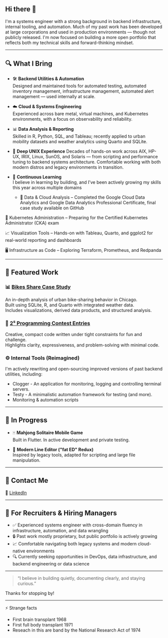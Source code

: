 ## Hi there 👋

I'm a systems engineer with a strong background in backend infrastructure, internal tooling, and automation. Much of my past work has been developed at large corporations and used in production environments — though not publicly released. I'm now focused on building a more open portfolio that reflects both my technical skills and forward-thinking mindset.

---

## 🔍 What I Bring

- 🛠️ **Backend Utilities & Automation**  
  Designed and maintained tools for automated testing, automated inventory management, infrastructure management, automated alert management — used internally at scale.
  
- ☁️ **Cloud & Systems Engineering**  
  Experienced across bare metal, virtual machines, and Kubernetes environments, with a focus on observability and reliability.

- 📊 **Data Analysis & Reporting**  
  Skilled in R, Python, SQL, and Tableau; recently applied to urban mobility datasets and weather analytics using Quarto and SQLite.

- 🐚 **Deep UNIX Experience**
  Decades of hands-on work across AIX, HP-UX, IRIX, Linux, SunOS, and Solaris — from scripting and performance tuning to backend systems architecture. Comfortable working with both modern distros and legacy environments in transition. 

- 🧠 **Continuous Learning**  
  I believe in learning by building, and I’ve been actively growing my skills this year across multiple domains
  - 🐍 Data & Cloud Analysis – Completed the Google Cloud Data Analytics and Google Data Analytics Professional Certificate, final case study available on GitHub

🧱 Kubernetes Administration – Preparing for the Certified Kubernetes Administrator (CKA) exam

📈 Visualization Tools – Hands-on with Tableau, Quarto, and ggplot2 for real-world reporting and dashboards

🖥️ Infrastructure as Code – Exploring Terraform, Prometheus, and Redpanda
  
---

## 📁 Featured Work

### 📊 [Bikes Share Case Study](https://sasgithub.github.io/Data_Analytics_cs/)  
An in-depth analysis of urban bike-sharing behavior in Chicago.  
Built using SQLite, R, and Quarto with integrated weather data.  
Includes visualizations, derived data products, and structured analysis.

### 🧠 [2⁵ Programming Contest Entries](https://github.com/sasgithub/TwoToTheFifth)
Creative, compact code written under tight constraints for fun and challenge.  
Highlights clarity, expressiveness, and problem-solving with minimal code.

### ⚙️ Internal Tools (Reimagined)  
I'm actively rewriting and open-sourcing improved versions of past backend utilities, including:
- Clogger - An application for monitoring, logging and controlling terminal servers. 
- Testy - A minimalistic automation framework for testing (and more). 
- Monitoring & automation scripts

---

## 🚧 In Progress

- 🀄 **Mahjong Solitaire Mobile Game**  
  Built in Flutter. In active development and private testing.

- 📝 **Modern Line Editor ("fat ED" Redux)**  
  Inspired by legacy tools, adapted for scripting and large file manipulation.

---

## 💬 Contact Me

💼 [LinkedIn](https://linkedin.com/in/sesher)


---

## 🤝 For Recruiters & Hiring Managers

- ✅ Experienced systems engineer with cross-domain fluency in infrastructure, automation, and data wrangling
- 🔒 Past work mostly proprietary, but public portfolio is actively growing
- 📈 Comfortable navigating both legacy systems and modern cloud-native environments
- 🔍 Currently seeking opportunities in DevOps, data infrastructure, and backend engineering or data science

---

> “I believe in building quietly, documenting clearly, and staying curious.”

Thanks for stopping by!

---

⚡ Strange facts
  - First brain transplant 1968
  - First full body transplant 1971
  - Reseach in this are band by the National Research Act of 1974 

